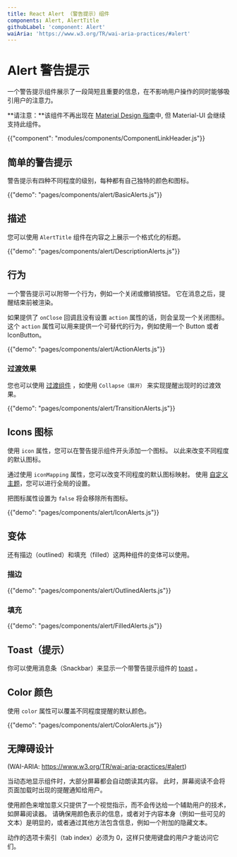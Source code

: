 ```yaml
---
title: React Alert （警告提示）组件
components: Alert, AlertTitle
githubLabel: 'component: Alert'
waiAria: 'https://www.w3.org/TR/wai-aria-practices/#alert'
---
```


# Alert 警告提示

<p class="description">一个警告提示组件展示了一段简短且重要的信息，在不影响用户操作的同时能够吸引用户的注意力。</p>

**请注意：**该组件不再出现在 [Material Design 指南](https://material.io/)中, 但 Material-UI 会继续支持此组件。

{{"component": "modules/components/ComponentLinkHeader.js"}}

## 简单的警告提示

警告提示有四种不同程度的级别，每种都有自己独特的颜色和图标。

{{"demo": "pages/components/alert/BasicAlerts.js"}}

## 描述

您可以使用 `AlertTitle` 组件在内容之上展示一个格式化的标题。

{{"demo": "pages/components/alert/DescriptionAlerts.js"}}

## 行为

一个警告提示可以附带一个行为，例如一个关闭或撤销按钮。 它在消息之后，提醒结束前被渲染。

如果提供了 `onClose` 回调且没有设置 `action` 属性的话，则会呈现一个关闭图标。 这个 `action` 属性可以用来提供一个可替代的行为，例如使用一个 Button 或者IconButton。

{{"demo": "pages/components/alert/ActionAlerts.js"}}

### 过渡效果

您也可以使用 [过渡组件](/components/transitions/) ，如使用 `Collapse（展开）` 来实现提醒出现时的过渡效果。

{{"demo": "pages/components/alert/TransitionAlerts.js"}}

## Icons 图标

使用 `icon` 属性，您可以在警告提示组件开头添加一个图标。 以此来改变不同程度的默认图标。

通过使用 `iconMapping` 属性，您可以改变不同程度的默认图标映射。 使用 [自定义主题](/customization/theme-components/#default-props)，您可以进行全局的设置。

把图标属性设置为 `false` 将会移除所有图标。

{{"demo": "pages/components/alert/IconAlerts.js"}}

## 变体

还有描边（outlined）和填充（filled）这两种组件的变体可以使用。

### 描边

{{"demo": "pages/components/alert/OutlinedAlerts.js"}}

### 填充

{{"demo": "pages/components/alert/FilledAlerts.js"}}

## Toast（提示）

你可以使用消息条（Snackbar）来显示一个带警告提示组件的 [toast](/components/snackbars/#customized-snackbars) 。

## Color 颜色

使用 `color` 属性可以覆盖不同程度提醒的默认颜色。

{{"demo": "pages/components/alert/ColorAlerts.js"}}

## 无障碍设计

(WAI-ARIA: https://www.w3.org/TR/wai-aria-practices/#alert)

当动态地显示组件时，大部分屏幕都会自动朗读其内容。 此时，屏幕阅读不会将页面加载时出现的提醒通知给用户。

使用颜色来增加意义只提供了一个视觉指示，而不会传达给一个辅助用户的技术，如屏幕阅读器。 请确保用颜色表示的信息，或者对于内容本身（例如一些可见的文本）是明显的，或者通过其他方法包含信息，例如一个附加的隐藏文本。

动作的选项卡索引（tab index）必须为 0，这样只使用键盘的用户才能访问它们。
